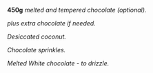 **450g** *melted and tempered chocolate (optional).*

*plus extra chocolate if needed.*

*Desiccated coconut.*

*Chocolate sprinkles.*

*Melted White chocolate - to drizzle.*

